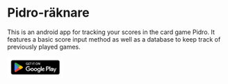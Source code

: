 # Pidro-räknare

This is an android app for tracking your scores in the card game Pidro. It features a basic score input method as well as a database to keep track of previously played games.

[<img src="google-play-badge.png" height="50">](https://play.google.com/store/apps/details?id=simonjarn.pidrocounter)

